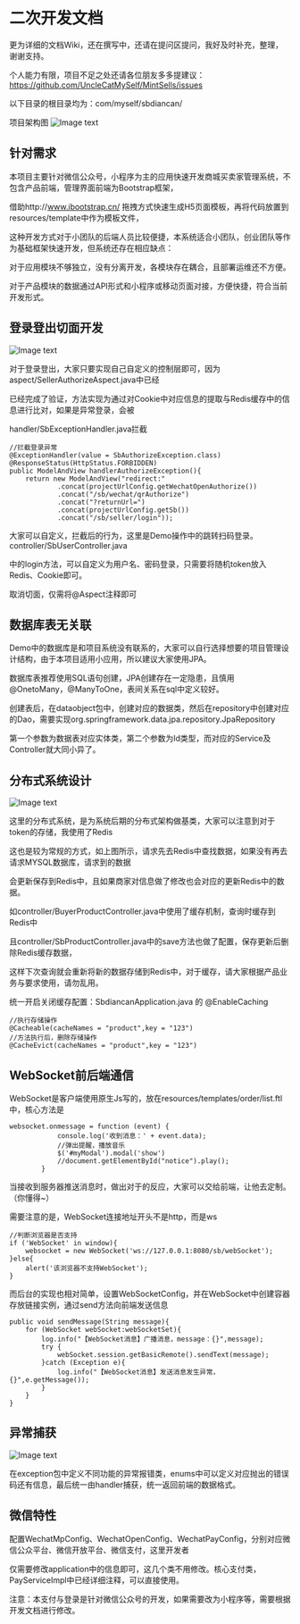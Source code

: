 # 二次开发文档

更为详细的文档Wiki，还在撰写中，还请在提问区提问，我好及时补充，整理，谢谢支持。

个人能力有限，项目不足之处还请各位朋友多多提建议：https://github.com/UncleCatMySelf/MintSells/issues

以下目录的根目录均为：com/myself/sbdiancan/

项目架构图
![Image text](https://raw.githubusercontent.com/UncleCatMySelf/img-myself/master/img/mintsells/4.png)

## 针对需求

本项目主要针对微信公众号，小程序为主的应用快速开发商城买卖家管理系统，不包含产品前端，管理界面前端为Bootstrap框架，

借助http://www.ibootstrap.cn/ 拖拽方式快速生成H5页面模板，再将代码放置到resources/template中作为模板文件，

这种开发方式对于小团队的后端人员比较便捷，本系统适合小团队，创业团队等作为基础框架快速开发，但系统还存在相应缺点：

对于应用模块不够独立，没有分离开发，各模块存在耦合，且部署运维还不方便。

对于产品模块的数据通过API形式和小程序或移动页面对接，方便快捷，符合当前开发形式。


## 登录登出切面开发

![Image text](https://raw.githubusercontent.com/UncleCatMySelf/img-myself/master/img/mintsells/7.png)

对于登录登出，大家只要实现自己自定义的控制层即可，因为aspect/SellerAuthorizeAspect.java中已经

已经完成了验证，方法实现为通过对Cookie中对应信息的提取与Redis缓存中的信息进行比对，如果是异常登录，会被

handler/SbExceptionHandler.java拦截
```
//拦截登录异常
@ExceptionHandler(value = SbAuthorizeException.class)
@ResponseStatus(HttpStatus.FORBIDDEN)
public ModelAndView handlerAuthorizeException(){
    return new ModelAndView("redirect:"
            .concat(projectUrlConfig.getWechatOpenAuthorize())
            .concat("/sb/wechat/qrAuthorize")
            .concat("?returnUrl=")
            .concat(projectUrlConfig.getSb())
            .concat("/sb/seller/login"));
```
大家可以自定义，拦截后的行为，这里是Demo操作中的跳转扫码登录。controller/SbUserController.java

中的login方法，可以自定义为用户名、密码登录，只需要将随机token放入Redis、Cookie即可。

取消切面，仅需将@Aspect注释即可

## 数据库表无关联

Demo中的数据库是和项目系统没有联系的，大家可以自行选择想要的项目管理设计结构，由于本项目适用小应用，所以建议大家使用JPA。

数据库表推荐使用SQL语句创建，JPA创建存在一定隐患，且慎用@OnetoMany，@ManyToOne，表间关系在sql中定义较好。

创建表后，在dataobject包中，创建对应的数据类，然后在repository中创建对应的Dao，需要实现org.springframework.data.jpa.repository.JpaRepository

第一个参数为数据表对应实体类，第二个参数为Id类型，而对应的Service及Controller就大同小异了。

## 分布式系统设计

![Image text](https://raw.githubusercontent.com/UncleCatMySelf/img-myself/master/img/mintsells/6.png)

这里的分布式系统，是为系统后期的分布式架构做基类，大家可以注意到对于token的存储，我使用了Redis

这也是较为常规的方式，如上图所示，请求先去Redis中查找数据，如果没有再去请求MYSQL数据库，请求到的数据

会更新保存到Redis中，且如果商家对信息做了修改也会对应的更新Redis中的数据。

如controller/BuyerProductController.java中使用了缓存机制，查询时缓存到Redis中

且controller/SbProductController.java中的save方法也做了配置，保存更新后删除Redis缓存数据，

这样下次查询就会重新将新的数据存储到Redis中，对于缓存，请大家根据产品业务与要求使用，请勿乱用。

统一开启关闭缓存配置：SbdiancanApplication.java 的 @EnableCaching

```
//执行存储操作
@Cacheable(cacheNames = "product",key = "123")
//方法执行后，删除存储操作
@CacheEvict(cacheNames = "product",key = "123")
```

## WebSocket前后端通信

WebSocket是客户端使用原生Js写的，放在resources/templates/order/list.ftl中，核心方法是
```
websocket.onmessage = function (event) {
            console.log('收到消息：' + event.data);
            //弹出提醒，播放音乐
            $('#myModal').modal('show')
            //document.getElementById("notice").play();
        }
```
当接收到服务器推送消息时，做出对于的反应，大家可以交给前端，让他去定制。（你懂得~）

需要注意的是，WebSocket连接地址开头不是http，而是ws
```
//判断浏览器是否支持
if ('WebSocket' in window){
    websocket = new WebSocket('ws://127.0.0.1:8080/sb/webSocket');
}else{
    alert('该浏览器不支持WebSocket');
}
```
而后台的实现也相对简单，设置WebSocketConfig，并在WebSocket中创建容器存放链接实例，通过send方法向前端发送信息
```
public void sendMessage(String message){
    for (WebSocket webSocket:webSocketSet){
        log.info("【WebSocket消息】广播消息，message：{}",message);
        try {
            webSocket.session.getBasicRemote().sendText(message);
        }catch (Exception e){
            log.info("【WebSocket消息】发送消息发生异常，{}",e.getMessage());
        }
    }
}
```

## 异常捕获

![Image text](https://raw.githubusercontent.com/UncleCatMySelf/img-myself/master/img/mintsells/5.png)

在exception包中定义不同功能的异常报错类，enums中可以定义对应抛出的错误码还有信息，最后统一由handler捕获，统一返回前端的数据格式。

## 微信特性

配置WechatMpConfig、WechatOpenConfig、WechatPayConfig，分别对应微信公众平台、微信开放平台、微信支付，这里开发者

仅需要修改application中的信息即可，这几个类不用修改。核心支付类，PayServiceImpl中已经详细注释，可以直接使用。

注意：本支付与登录是针对微信公众号的开发，如果需要改为小程序等，需要根据开发文档进行修改。